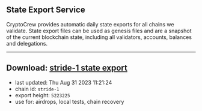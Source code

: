 ## State Export Service
CryptoCrew provides automatic daily state exports for all chains we validate. State export files can be used as genesis files and are a snapshot of the current blockchain state, including all validators, accounts, balances and delegations.

---
**Download: [stride-1 state export](https://dl.ccvalidators.com/SERVICE/stride/stride-1_export_5223225.json)**
---

- last updated: Thu Aug 31 2023 11:21:24
- chain id: `stride-1`
- export height: `5223225`
- use for: airdrops, local tests, chain recovery
